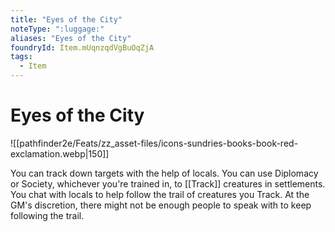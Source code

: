 ```yaml
---
title: "Eyes of the City"
noteType: ":luggage:"
aliases: "Eyes of the City"
foundryId: Item.mUqnzqdVgBuOqZjA
tags:
  - Item
---
```


# Eyes of the City
![[pathfinder2e/Feats/zz_asset-files/icons-sundries-books-book-red-exclamation.webp|150]]

You can track down targets with the help of locals. You can use Diplomacy or Society, whichever you're trained in, to [[Track]] creatures in settlements. You chat with locals to help follow the trail of creatures you Track. At the GM's discretion, there might not be enough people to speak with to keep following the trail.
